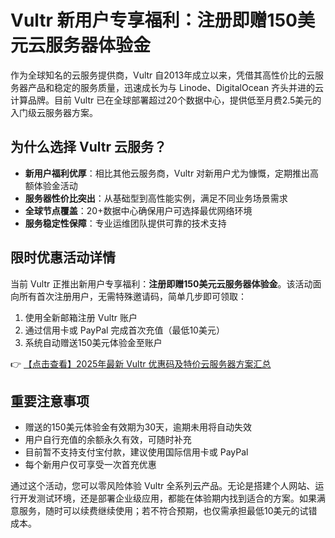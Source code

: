 # Vultr 新用户专享福利：注册即赠150美元云服务器体验金

作为全球知名的云服务提供商，Vultr 自2013年成立以来，凭借其高性价比的云服务器产品和稳定的服务质量，迅速成长为与 Linode、DigitalOcean 齐头并进的云计算品牌。目前 Vultr 已在全球部署超过20个数据中心，提供低至月费2.5美元的入门级云服务器方案。

## 为什么选择 Vultr 云服务？

- **新用户福利优厚**：相比其他云服务商，Vultr 对新用户尤为慷慨，定期推出高额体验金活动
- **服务器性价比突出**：从基础型到高性能实例，满足不同业务场景需求
- **全球节点覆盖**：20+数据中心确保用户可选择最优网络环境
- **服务稳定性保障**：专业运维团队提供可靠的技术支持

## 限时优惠活动详情

当前 Vultr 正推出新用户专享福利：**注册即赠150美元云服务器体验金**。该活动面向所有首次注册用户，无需特殊邀请码，简单几步即可领取：

1. 使用全新邮箱注册 Vultr 账户
2. 通过信用卡或 PayPal 完成首次充值（最低10美元）
3. 系统自动赠送150美元体验金至账户

👉 [【点击查看】2025年最新 Vultr 优惠码及特价云服务器方案汇总](https://bit.ly/VuLtr)

## 重要注意事项

- 赠送的150美元体验金有效期为30天，逾期未用将自动失效
- 用户自行充值的余额永久有效，可随时补充
- 目前暂不支持支付宝付款，建议使用国际信用卡或 PayPal
- 每个新用户仅可享受一次首充优惠

通过这个活动，您可以零风险体验 Vultr 全系列云产品。无论是搭建个人网站、运行开发测试环境，还是部署企业级应用，都能在体验期内找到适合的方案。如果满意服务，随时可以续费继续使用；若不符合预期，也仅需承担最低10美元的试错成本。